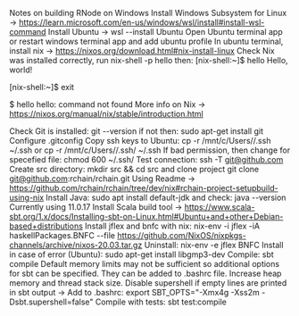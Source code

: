 Notes on building RNode on Windows
Install Windows Subsystem for Linux -> https://learn.microsoft.com/en-us/windows/wsl/install#install-wsl-command
Install Ubuntu -> wsl --install Ubuntu
Open Ubuntu terminal app or restart windows terminal app and add ubuntu profile
In ubuntu terminal, install nix -> https://nixos.org/download.html#nix-install-linux
Check Nix was installed correctly, run nix-shell -p hello then:
[nix-shell:~]$ hello
Hello, world!

[nix-shell:~]$ exit

$ hello
hello: command not found
More info on Nix -> https://nixos.org/manual/nix/stable/introduction.html

Check Git is installed: git --version if not then: sudo apt-get install git
Configure .gitconfig
Copy ssh keys to Ubuntu: cp -r /mnt/c/Users/<username>/.ssh ~/.ssh or cp -r /mnt/c/Users/<username>/.ssh/<file-name> ~/.ssh
If bad permission, then change for specefied file: chmod 600 ~/.ssh/<file-name>
Test connection: ssh -T git@github.com
Create src directory: mkdir src && cd src and clone project git clone git@github.com:rchain/rchain.git
Using Readme -> https://github.com/rchain/rchain/tree/dev/nix#rchain-project-setupbuild-using-nix
Install Java: sudo apt install default-jdk and check: java --version Currently using 11.0.17
Install Scala build tool -> https://www.scala-sbt.org/1.x/docs/Installing-sbt-on-Linux.html#Ubuntu+and+other+Debian-based+distributions
Install jflex and bnfc with nix: nix-env -i jflex -iA haskellPackages.BNFC --file https://github.com/NixOS/nixpkgs-channels/archive/nixos-20.03.tar.gz
Uninstall: nix-env -e jflex BNFC
Install in case of error (Ubuntu): sudo apt-get install libgmp3-dev
Compile: sbt compile
Default memory limits may not be sufficient so additional options for sbt can be specified. They can be added to .bashrc file. Increase heap memory and thread stack size. Disable supershell if empty lines are printed in sbt output -> Add to .bashrc: export SBT_OPTS="-Xmx4g -Xss2m -Dsbt.supershell=false"
Compile with tests: sbt test:compile
